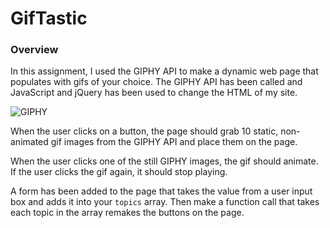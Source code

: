 # GifTastic

### Overview

In this assignment, I used the GIPHY API to make a dynamic web page that populates with gifs of your choice. The GIPHY API has been called and JavaScript and jQuery has been used to change the HTML of my site.

![GIPHY](Images/1-giphy.jpg)


When the user clicks on a button, the page should grab 10 static, non-animated gif images from the GIPHY API and place them on the page. 

When the user clicks one of the still GIPHY images, the gif should animate. If the user clicks the gif again, it should stop playing.

A form has been added to the page that takes the value from a user input box and adds it into your `topics` array. Then make a function call that takes each topic in the array remakes the buttons on the page.

